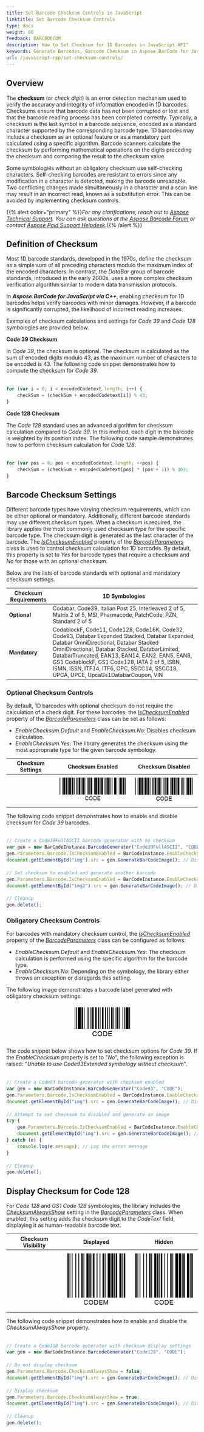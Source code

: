 ```yaml
---
title: Set Barcode Checksum Controls in JavaScript
linktitle: Set Barcode Checksum Controls
type: docs
weight: 80
feedback: BARCODECOM
description: How to Set Checksum for 1D Barcodes in JavaScript API"
keywords: Generate Barcodes, Barcode Checksum in Aspose.BarCode for JavaScript via C++, Generate Barcodes in Aspose.BarCode, Convert Barcode Size in Aspose.BarCode, Customized Barcode Checksum, Set Barcode Check Digit, Checksum Settings Aspose.BarCode
url: /javascript-cpp/set-checksum-controls/
---
```


## **Overview**
The **checksum** (or *check digit*) is an error detection mechanism used to verify the accuracy and integrity of information encoded in 1D barcodes. Checksums ensure that barcode data has not been corrupted or lost and that the barcode reading process has been completed correctly. Typically, a checksum is the last symbol in a barcode sequence, encoded as a standard character supported by the corresponding barcode type. 1D barcodes may include a checksum as an optional feature or as a mandatory part calculated using a specific algorithm. Barcode scanners calculate the checksum by performing mathematical operations on the digits preceding the checksum and comparing the result to the checksum value.

Some symbologies without an obligatory checksum use self-checking characters. Self-checking barcodes are resistant to errors since any modification in a character is detected, making the barcode unreadable. Two conflicting changes made simultaneously in a character and a scan line may result in an incorrect read, known as a substitution error. This can be avoided by implementing checksum controls.

{{% alert color="primary" %}}*For any clarifications, reach out to [Aspose Technical Support](/barcode/javascript-cpp/technical-support/). You can ask questions at the [Aspose.Barcode Forum](https://forum.aspose.com/c/barcode/13) or contact [Aspose Paid Support Helpdesk](https://helpdesk.aspose.com/).*{{% /alert %}}

## **Definition of Checksum**
Most 1D barcode standards, developed in the 1970s, define the checksum as a simple sum of all preceding characters modulo the maximum index of the encoded characters. In contrast, the *DataBar* group of barcode standards, introduced in the early 2000s, uses a more complex checksum verification algorithm similar to modern data transmission protocols.

In ***Aspose.BarCode for JavaScript via C++***, enabling checksum for 1D barcodes helps verify barcodes with minor damages. However, if a barcode is significantly corrupted, the likelihood of incorrect reading increases.

Examples of checksum calculations and settings for *Code 39* and *Code 128* symbologies are provided below.

**Code 39 Checksum**

In *Code 39*, the checksum is optional. The checksum is calculated as the sum of encoded digits modulo 43, as the maximum number of characters to be encoded is 43. The following code snippet demonstrates how to compute the checksum for *Code 39*.

  
```javascript

for (var i = 0; i < encodedCodetext.length; i++) {
    checkSum = (checkSum + encodedCodetext[i]) % 43;
}


```
  
**Code 128 Checksum**

The *Code 128* standard uses an advanced algorithm for checksum calculation compared to *Code 39*. In this method, each digit in the barcode is weighted by its position index. The following code sample demonstrates how to perform checksum calculation for *Code 128*.

  
```javascript

for (var pos = 0; pos < encodedCodetext.length; ++pos) {
    checkSum = (checkSum + encodedCodetext[pos] * (pos + 1)) % 103;
}

``` 
  
## **Barcode Checksum Settings**
Different barcode types have varying checksum requirements, which can be either optional or mandatory. Additionally, different barcode standards may use different checksum types. When a checksum is required, the library applies the most commonly used checksum type for the specific barcode type. The checksum digit is generated as the last character of the barcode. The [*IsChecksumEnabled*](https://reference.aspose.com/barcode/javascript-cpp/aspose.barcode.generation/barcodeparameters/properties/ischecksumenabled) property of the [*BarcodeParameters*](https://reference.aspose.com/barcode/javascript-cpp/aspose.barcode.generation/barcodeparameters) class is used to control checksum calculation for 1D barcodes. By default, this property is set to *Yes* for barcode types that require a checksum and *No* for those with an optional checksum.

Below are the lists of barcode standards with optional and mandatory checksum settings.

|Checksum Requirements|1D Symbologies|
|---|---|
|**Optional**|Codabar, Code39, Italian Post 25, Interleaved 2 of 5, Matrix 2 of 5, MSI, Pharmacode, PatchCode, PZN, Standard 2 of 5|
|**Mandatory**|CodablockF, Code11, Code128, Code16K, Code32, Code93, Databar Expanded Stacked, Databar Expanded, Databar OmniDirectional, Databar Stacked OmniDirectional, Databar Stacked, DatabarLimited, DatabarTruncated, EAN13, EAN14, EAN2, EAN5, EAN8, GS1 CodablockF, GS1 Code128, IATA 2 of 5, ISBN, ISMN, ISSN, ITF14, ITF6, OPC, SSCC14, SSCC18, UPCA, UPCE, UpcaGs1DatabarCoupon, VIN|

### **Optional Checksum Controls**
By default, 1D barcodes with optional checksum do not require the calculation of a check digit. For these barcodes, the [*IsChecksumEnabled*](https://reference.aspose.com/barcode/javascript-cpp/aspose.barcode.generation/barcodeparameters/properties/ischecksumenabled) property of the [*BarcodeParameters*](https://reference.aspose.com/barcode/javascript-cpp/aspose.barcode.generation/barcodeparameters) class can be set as follows:
- *EnableChecksum.Default* and *EnableChecksum.No*: Disables checksum calculation.
- *EnableChecksum.Yes*: The library generates the checksum using the most appropriate type for the given barcode symbology.

|Checksum Settings|Checksum Enabled|Checksum Disabled|
| :-: | :-: | :-: |
| |<img src="onecscode39withchecksum.png">|<img src="onecscode39withoutchecksum.png">|

The following code snippet demonstrates how to enable and disable checksum for *Code 39* barcodes.

  
```javascript

// Create a Code39FullASCII barcode generator with no checksum
var gen = new BarCodeInstance.BarcodeGenerator("Code39FullASCII", "CODE");
gen.Parameters.Barcode.IsChecksumEnabled = BarCodeInstance.EnableChecksum.No;
document.getElementById("img").src = gen.GenerateBarCodeImage(); // Display barcode image

// Set checksum to enabled and generate another barcode
gen.Parameters.Barcode.IsChecksumEnabled = BarCodeInstance.EnableChecksum.Yes;
document.getElementById("img2").src = gen.GenerateBarCodeImage(); // Display barcode image with checksum

// Cleanup
gen.delete();


``` 
### **Obligatory Checksum Controls**
For barcodes with mandatory checksum control, the [*IsChecksumEnabled*](https://reference.aspose.com/barcode/javascript-cpp/aspose.barcode.generation/barcodeparameters/properties/ischecksumenabled) property of the [*BarcodeParameters*](https://reference.aspose.com/barcode/javascript-cpp/aspose.barcode.generation/barcodeparameters) class can be configured as follows:
- *EnableChecksum.Default* and *EnableChecksum.Yes*: The checksum calculation is performed using the specific algorithm for the barcode type.
- *EnableChecksum.No*: Depending on the symbology, the library either throws an exception or disregards this setting.

The following image demonstrates a barcode label generated with obligatory checksum settings.     
<p align="center"><img src="onecscode93withchecksum.png"></p>

The code snippet below shows how to set checksum options for *Code 39*. If the *EnableChecksum* property is set to "*No*", the following exception is raised: "*Unable to use Code93Extended symbology without checksum*".


```javascript

// Create a Code93 barcode generator with checksum enabled
var gen = new BarCodeInstance.BarcodeGenerator("Code93", "CODE");
gen.Parameters.Barcode.IsChecksumEnabled = BarCodeInstance.EnableChecksum.Yes;
document.getElementById("img").src = gen.GenerateBarCodeImage(); // Display barcode image

// Attempt to set checksum to disabled and generate an image
try {
    gen.Parameters.Barcode.IsChecksumEnabled = BarCodeInstance.EnableChecksum.No;
    document.getElementById("img").src = gen.GenerateBarCodeImage(); // This line should not execute
} catch (e) {
    console.log(e.message); // Log the error message
}

// Cleanup
gen.delete();


```
## **Display Checksum for Code 128**
For *Code 128* and *GS1 Code 128* symbologies, the library includes the [*ChecksumAlwaysShow*](https://reference.aspose.com/barcode/javascript-cpp/aspose.barcode.generation/barcodeparameters/properties/checksumalwaysshow) setting in the [*BarcodeParameters*](https://reference.aspose.com/barcode/javascript-cpp/aspose.barcode.generation/barcodeparameters) class. When enabled, this setting adds the checksum digit to the *CodeText* field, displaying it as human-readable barcode text.

|Checksum Visibility|Displayed|Hidden|
| :-: | :-: | :-: |
| |<img src="onecscode128showchecksum.png">|<img src="onecscode128notshowchecksum.png">|

The following code snippet demonstrates how to enable and disable the *ChecksumAlwaysShow* property.

  
```javascript

// Create a Code128 barcode generator with checksum display settings
var gen = new BarCodeInstance.BarcodeGenerator("Code128", "CODE");

// Do not display checksum
gen.Parameters.Barcode.ChecksumAlwaysShow = false;
document.getElementById("img").src = gen.GenerateBarCodeImage(); // Display barcode image without checksum

// Display checksum
gen.Parameters.Barcode.ChecksumAlwaysShow = true;
document.getElementById("img").src = gen.GenerateBarCodeImage(); // Display barcode image with checksum

// Cleanup
gen.delete();


``` 
